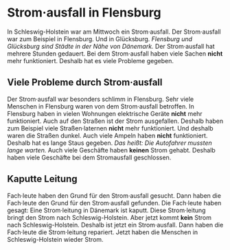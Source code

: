 # Strom·ausfall in Flensburg

In Schleswig-Holstein war am Mittwoch ein Strom·ausfall. Der Strom·ausfall war zum Beispiel in Flensburg. Und in Glücksburg. 
*Flensburg und Glücksburg sind Städte in der Nähe von Dänemark.* Der Strom·ausfall hat mehrere Stunden gedauert. Bei dem Strom·ausfall haben viele Sachen **nicht** mehr funktioniert. Deshalb hat es viele Probleme gegeben. 

## Viele Probleme durch Strom·ausfall
Der Strom·ausfall war besonders schlimm in Flensburg. Sehr viele Menschen in Flensburg waren von dem Strom·ausfall betroffen. In Flensburg haben in vielen Wohnungen elektrische Geräte **nicht** mehr funktioniert. Auch auf den Straßen ist der Strom ausgefallen. Deshalb haben zum Beispiel viele Straßen·laternen **nicht** mehr funktioniert. Und deshalb waren die Straßen dunkel. Auch viele Ampeln haben **nicht** funktioniert. Deshalb hat es lange Staus gegeben. *Das heißt:* 
*Die Autofahrer mussten lange warten.* Auch viele Geschäfte haben **keinen** Strom gehabt. Deshalb haben viele Geschäfte bei dem Stromausfall geschlossen. 

## Kaputte Leitung
Fach·leute haben den Grund für den Strom·ausfall gesucht. Dann haben die Fach·leute den Grund für den Strom·ausfall gefunden. Die Fach·leute haben gesagt: Eine Strom·leitung in Dänemark ist kaputt. Diese Strom·leitung bringt den Strom nach Schleswig-Holstein. Aber jetzt kommt **kein** Strom nach Schleswig-Holstein. Deshalb ist jetzt ein Strom·ausfall. Dann haben die Fach·leute die Strom·leitung repariert. Jetzt haben die Menschen in Schleswig-Holstein wieder Strom. 
